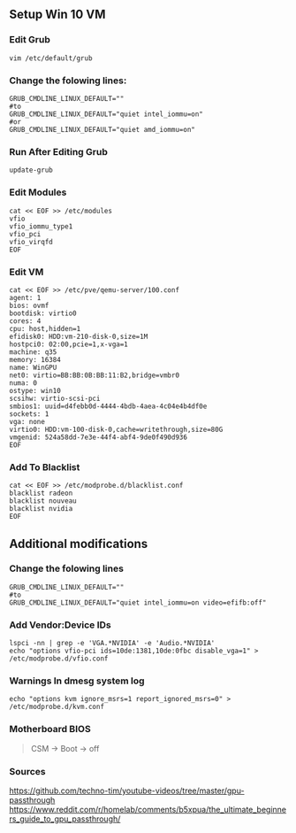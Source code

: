 ## Setup Win 10 VM

### Edit Grub
```
vim /etc/default/grub
```

### Change the folowing lines:
```
GRUB_CMDLINE_LINUX_DEFAULT=""
#to
GRUB_CMDLINE_LINUX_DEFAULT="quiet intel_iommu=on"
#or
GRUB_CMDLINE_LINUX_DEFAULT="quiet amd_iommu=on"
```

### Run After Editing Grub
```
update-grub
```

### Edit Modules
```
cat << EOF >> /etc/modules
vfio
vfio_iommu_type1
vfio_pci
vfio_virqfd
EOF
```

### Edit VM
```
cat << EOF >> /etc/pve/qemu-server/100.conf
agent: 1
bios: ovmf
bootdisk: virtio0
cores: 4
cpu: host,hidden=1
efidisk0: HDD:vm-210-disk-0,size=1M
hostpci0: 02:00,pcie=1,x-vga=1
machine: q35
memory: 16384
name: WinGPU
net0: virtio=BB:BB:0B:BB:11:B2,bridge=vmbr0
numa: 0
ostype: win10
scsihw: virtio-scsi-pci
smbios1: uuid=d4febb0d-4444-4bdb-4aea-4c04e4b4df0e
sockets: 1
vga: none
virtio0: HDD:vm-100-disk-0,cache=writethrough,size=80G
vmgenid: 524a58dd-7e3e-44f4-abf4-9de0f490d936
EOF
```

### Add To Blacklist
```
cat << EOF >> /etc/modprobe.d/blacklist.conf
blacklist radeon
blacklist nouveau
blacklist nvidia
EOF
```

## Additional modifications
### Change the folowing lines
```
GRUB_CMDLINE_LINUX_DEFAULT=""
#to
GRUB_CMDLINE_LINUX_DEFAULT="quiet intel_iommu=on video=efifb:off"
```

### Add Vendor:Device IDs
```
lspci -nn | grep -e 'VGA.*NVIDIA' -e 'Audio.*NVIDIA'
echo "options vfio-pci ids=10de:1381,10de:0fbc disable_vga=1" > /etc/modprobe.d/vfio.conf
```

### Warnings In dmesg system log
```
echo "options kvm ignore_msrs=1 report_ignored_msrs=0" > /etc/modprobe.d/kvm.conf
```

### Motherboard BIOS
>CSM -> Boot -> off

### Sources
https://github.com/techno-tim/youtube-videos/tree/master/gpu-passthrough \
https://www.reddit.com/r/homelab/comments/b5xpua/the_ultimate_beginners_guide_to_gpu_passthrough/
